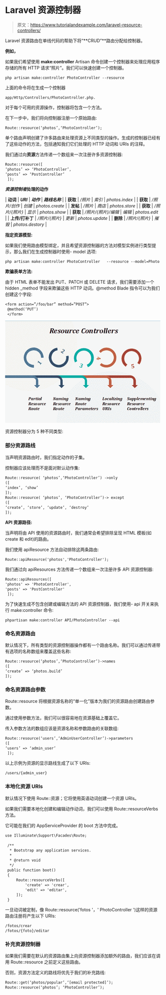 # Laravel 资源控制器

> 原文：<https://www.tutorialandexample.com/laravel-resource-controllers/>

Laravel 资源路由在单线代码的帮助下将“**CRUD”**路由分配给控制器。

**例如，**

如果我们希望使用 **make:controller** Artisan 命令创建一个控制器来处理应用程序存储的所有 HTTP 请求“照片”。我们可以快速创建一个控制器。

```
php artisan make:controller PhotoController --resource
```

上面的命令将在生成一个控制器

```
app/Http/Controllers/PhotoController.php.
```

对于每个可用的资源操作，控制器将包含一个方法。

在下一步中，我们将向控制器注册一个原始路由:

```
Route::resource(‘photos’,‘PhotoController’);
```

单个路由声明创建了许多路由来处理资源上不同类型的操作。生成的控制器已经有了这些动作的方法，包括通知我们它们处理的 HTTP 动词和 URIs 的注释。

我们通过向**资源**方法传递一个数组来一次注册许多资源控制器:

```
Route::resource([
‘photos’ => ‘PhotoController’, 
‘posts’ => ‘PostController’
 ]); 
```

***资源控制者*处理的动作**

| **动词** | ***URI*** | ***动作*** | ***路线名称*** |
| **获取** | */照片* | *索引* | *photos.index* |
| **获取** | */照片/创作* | *创建* | *photos.create* |
| **发帖** | */照片* | *商店* | *photos.store* |
| **获取** | */照片/{照片}* | *显示* | *photos.show* |
| **获取** | */照片/{照片}/编辑* | *编辑* | *photos.edit* |
| **上传/打补丁** | */照片/{照片}* | *更新* | *photos.update* |
| **删除** | */照片/{照片}* | *摧毁* | *photos.destory* |

**指定资源模型:**

如果我们使用路由模型绑定，并且希望资源控制器的方法对模型实例进行类型提示，那么我们在生成控制器时使用- model 选项:

```
php artisan make:controller PhotoController   --resource --model=Photo 
```

**欺骗表单方法:**

由于 HTML 表单不能发出 PUT、PATCH 或 DELETE 请求，我们需要添加一个 hidden _method 字段来欺骗这些 HTTP 动词。@method Blade 指令可以为我们创建这个字段:

```
<form action=”/foo/bar” method=”POST”>
 @method(‘PUT’) 
 </form> 
```

![laravel resource controllers](img/af3d6154ec30e1929c6b4d1467b97794.png)

资源控制器分为 5 种不同类型:

### 部分资源路线

当声明资源路由时，我们指定动作的子集。

控制器应该处理而不是面对默认动作集:

```
Route::resource( ‘photos’,‘PhotoController’) ->only
([ 
‘index’, ‘show’ 
]); 
Route::resource( ‘photos’, ‘PhotoController’)-> except  
([
‘create’, ‘store’, ‘update’, ‘destroy’  
]); 
```

**API 资源路径:**

当声明将由 API 使用的资源路由时，我们通常会希望排除呈现 HTML 模板(如 create 和 edit)的路由。

我们使用 apiResource 方法自动排除这两条路由:

```
Route::apiResource('photos','PhotoController');
```

我们通过向 apiResources 方法传递一个数组来一次注册许多 API 资源控制器:

```
Route::apiResources([
'photos' => 'PhotoController', 
'posts' => 'PostController'
 ]); 
```

为了快速生成不包含创建或编辑方法的 API 资源控制器，我们使用- api 开关来执行 make:controller 命令:

```
phpartisan make:controller API/PhotoController --api
```

### 命名资源路由

默认情况下，所有类型的资源控制器操作都有一个路由名称。我们可以通过传递带有选项的名称数组来覆盖这些名称:

```
Route::resource(‘photos’,‘PhotoController’)->names
([
‘create’ => ‘photos.build’
]); 
```

### 命名资源路由参数

Route::resource 将根据资源名称的“单一化”版本为我们的资源路由创建路由参数。

通过使用参数方法，我们可以很容易地在资源基础上覆盖它。

传入参数方法的数组应该是资源名称和参数路由的关联数组:

```
Route::resource(‘users’,‘AdminUserController’)->parameters
([ 
‘users’ => ‘admin_user’ 
 ]); 
```

以上示例为资源的显示路线生成了以下 URIs:

```
/users/{admin_user}
```

### 本地化资源 URIs

默认情况下使用 Route::资源；它将使用英语动词创建一个资源 URIs。

如果我们需要本地化创建和编辑动作动词，我们可以使用 Route::resourceVerbs 方法。

它可能在我们的 AppServiceProvider 的 boot 方法中完成。

```
use Illuminate\Support\Facades\Route;

 /**
  * Bootstrap any application services.
  *
  * @return void
  */
 public function boot()
 {
     Route::resourceVerbs([
         'create' => 'crear',
         'edit' => 'editar',
     ]);
 } 
```

一旦动词被定制，像 Route::resource('fotos '，' PhotoController ')这样的资源路由注册将产生以下 URIs:

```
/fotos/crear
/fotos/{foto}/editar 
```

### 补充资源控制器

如果我们需要在默认的资源路由集上向资源控制器添加额外的路由，我们应该在调用 Route::resource 之前定义这些路由。

否则，资源方法定义的路线将优先于我们的补充路线:

```
Route::get(‘photos/popular’,‘[email protected]’);
Route::resource(‘photos’; ‘PhotoController’); 
```